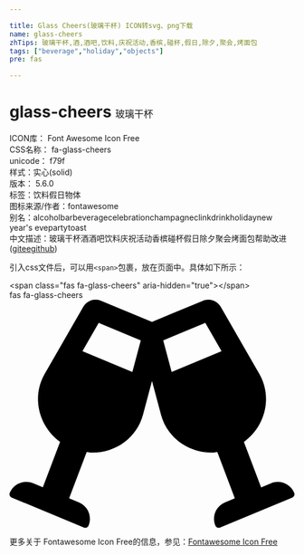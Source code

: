 ```yaml
---

title: Glass Cheers(玻璃干杯) ICON转svg、png下载
name: glass-cheers
zhTips: 玻璃干杯,酒,酒吧,饮料,庆祝活动,香槟,碰杯,假日,除夕,聚会,烤面包
tags: ["beverage","holiday","objects"]
pre: fas

---
```


# glass-cheers  <small style="font-size: 60%;font-weight: 100">玻璃干杯</small>


<div class="detail-page">
<p>
<span>
ICON库：
<span class="badge-secondary badge">Font Awesome Icon Free</span> 
</span>
<br/>
<span>
CSS名称：
<span class="badge-secondary badge">fa-glass-cheers</span> 
</span>
<br/>
<span>
unicode：
<span class="badge-secondary badge">f79f</span> 
<copy-btn content='f79f' btn-title=""></copy-btn>
<copy-btn :content='String.fromCodePoint(parseInt("f79f", 16))' btn-title="复制U"></copy-btn>
</span><br/><span>样式：<span class="badge-light badge">实心(solid)</span></span>
<br/>
<span>
版本：
<span class="badge-secondary badge">5.6.0</span> 
</span><br/><span>标签：<span class="badge-light badge"><router-link to="/tags/beverage.html">饮料</router-link></span><span class="badge-light badge"><router-link to="/tags/holiday.html">假日</router-link></span><span class="badge-light badge"><router-link to="/tags/objects.html">物体</router-link></span></span>
<br/>
<span>图标来源/作者：<span class="badge-light badge">fontawesome</span></span> 
<br/>
<span>别名：<span class="badge-light badge">alcohol</span><span class="badge-light badge">bar</span><span class="badge-light badge">beverage</span><span class="badge-light badge">celebration</span><span class="badge-light badge">champagne</span><span class="badge-light badge">clink</span><span class="badge-light badge">drink</span><span class="badge-light badge">holiday</span><span class="badge-light badge">new year's eve</span><span class="badge-light badge">party</span><span class="badge-light badge">toast</span></span><br/><span class="zh-detail">中文描述：<span class="badge-primary badge">玻璃干杯</span><span class="badge-primary badge">酒</span><span class="badge-primary badge">酒吧</span><span class="badge-primary badge">饮料</span><span class="badge-primary badge">庆祝活动</span><span class="badge-primary badge">香槟</span><span class="badge-primary badge">碰杯</span><span class="badge-primary badge">假日</span><span class="badge-primary badge">除夕</span><span class="badge-primary badge">聚会</span><span class="badge-primary badge">烤面包</span><span class="help-link"><span>帮助改进</span>(<a href="https://gitee.com/liuwave/icon-helper/edit/master/json/fontawesome/solid/glass-cheers.json" target="_blank" rel="noopener noreferrer">gitee</a><a href="https://github.com/liuwave/icon-helper/edit/master/json/fontawesome/solid/glass-cheers.json" target="_blank" rel="noopener noreferrer">github</a></span>)</span><br/>
</p>
</div>
<div class="alert alert-dark">
  <i class="fas fa-glass-cheers fa-xs"></i>
  <i class="fas fa-glass-cheers fa-sm"></i>
  <i class="fas fa-glass-cheers fa-lg"></i>
  <i class="fas fa-glass-cheers fa-2x"></i>
  <i class="fas fa-glass-cheers fa-3x"></i>
  <i class="fas fa-glass-cheers fa-5x"></i>
  <i class="fas fa-glass-cheers fa-7x"></i>
</div>
<div>
  <p>引入css文件后，可以用<code>&lt;span&gt;</code>包裹，放在页面中。具体如下所示：    
  </p>
  <div class="alert alert-primary" style="font-size: 14px">
    &lt;span class="fas fa-glass-cheers" aria-hidden="true"&gt;&lt;/span&gt;
    <copy-btn content='<span class="fas fa-glass-cheers" aria-hidden="true"></span>'></copy-btn>
  </div>
  <div class="alert alert-secondary">
    <i class="fas fa-glass-cheers"
    style="font-size: 24px"
    aria-hidden="true"></i> fas fa-glass-cheers
    <copy-btn content="fas fa-glass-cheers" btn-title="复制图标名称"></copy-btn>
  </div>
</div>
<div id="svg" class="svg-wrap">
<svg xmlns="http://www.w3.org/2000/svg" viewBox="0 0 640 512"><path d="M639.4 433.6c-8.4-20.4-31.8-30.1-52.2-21.6l-22.1 9.2-38.7-101.9c47.9-35 64.8-100.3 34.5-152.8L474.3 16c-8-13.9-25.1-19.7-40-13.6L320 49.8 205.7 2.4c-14.9-6.2-32-.3-40 13.6L79.1 166.5C48.9 219 65.7 284.3 113.6 319.2L74.9 421.1l-22.1-9.2c-20.4-8.5-43.7 1.2-52.2 21.6-1.7 4.1.2 8.8 4.3 10.5l162.3 67.4c4.1 1.7 8.7-.2 10.4-4.3 8.4-20.4-1.2-43.8-21.6-52.3l-22.1-9.2L173.3 342c4.4.5 8.8 1.3 13.1 1.3 51.7 0 99.4-33.1 113.4-85.3l20.2-75.4 20.2 75.4c14 52.2 61.7 85.3 113.4 85.3 4.3 0 8.7-.8 13.1-1.3L506 445.6l-22.1 9.2c-20.4 8.5-30.1 31.9-21.6 52.3 1.7 4.1 6.4 6 10.4 4.3L635.1 444c4-1.7 6-6.3 4.3-10.4zM275.9 162.1l-112.1-46.5 36.5-63.4 94.5 39.2-18.9 70.7zm88.2 0l-18.9-70.7 94.5-39.2 36.5 63.4-112.1 46.5z"/></svg>
</div>
<detail full-name='fa-glass-cheers'></detail>
    
<div><p>更多关于  Fontawesome Icon Free的信息，参见：<a target="_blank" href="https://iconhelper.cn/fontawesome.html">Fontawesome Icon Free</a>
</p></div>
